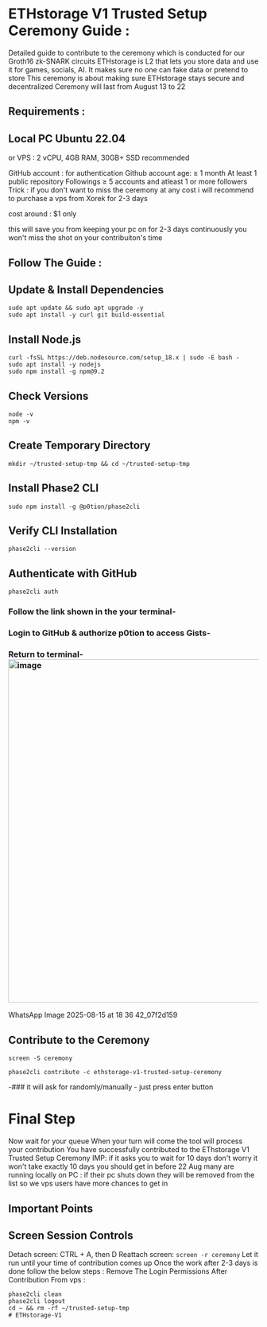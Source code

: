 # ETHstorage V1 Trusted Setup Ceremony Guide :
Detailed guide to contribute to the ceremony which is conducted for our Groth16 zk-SNARK circuits
ETHstorage is L2 that lets you store data and use it for games, socials, AI. It makes sure no one can fake data or pretend to store
This ceremony is about making sure ETHstorage stays secure and decentralized
Ceremony will last from August 13 to 22
## Requirements :
## **Local PC Ubuntu 22.04**

or VPS : 2 vCPU, 4GB RAM, 30GB+ SSD recommended

GitHub account : for authentication
Github account age: ≥ 1 month
At least 1 public repository
Followings ≥ 5 accounts and atleast 1 or more followers
Trick : if you don't want to miss the ceremony at any cost i will recommend to purchase a vps from Xorek for 2-3 days

cost around : $1 only

this will save you from keeping your pc on for 2-3 days continuously
you won't miss the shot on your contribuiton's time
## Follow The Guide :
## Update & Install Dependencies
```
sudo apt update && sudo apt upgrade -y
sudo apt install -y curl git build-essential
```
## Install Node.js
```
curl -fsSL https://deb.nodesource.com/setup_18.x | sudo -E bash -
sudo apt install -y nodejs
sudo npm install -g npm@9.2
```
## Check Versions
```
node -v
npm -v
```
## Create Temporary Directory
```
mkdir ~/trusted-setup-tmp && cd ~/trusted-setup-tmp
```

## Install Phase2 CLI
```
sudo npm install -g @p0tion/phase2cli
```
## Verify CLI Installation
```
phase2cli --version
```
## Authenticate with GitHub
```
phase2cli auth
```
### Follow the link shown in the your terminal-
### Login to GitHub & authorize p0tion to access Gists-
### Return to terminal- <img width="1280" height="691" alt="image" src="https://github.com/user-attachments/assets/afb2b9a5-eae4-4f77-9631-ebbfc80c66ae" />

 WhatsApp Image 2025-08-15 at 18 36 42_07f2d159
## Contribute to the Ceremony
```
screen -S ceremony
```
```
phase2cli contribute -c ethstorage-v1-trusted-setup-ceremony
```
-### it will ask for randomly/manually - just press enter button
# Final Step
Now wait for your queue
When your turn will come the tool will process your contribution
You have successfully contributed to the EThstorage V1 Trusted Setup Ceremony
IMP: if it asks you to wait for 10 days don't worry it won't take exactly 10 days you should get in before 22 Aug
many are running locally on PC :
if their pc shuts down they will be removed from the list
so we vps users have more chances to get in
## **Important Points**
## Screen Session Controls
Detach screen: CTRL + A, then D
Reattach screen: `screen -r ceremony`
Let it run until your time of contribution comes up
Once the work after 2-3 days is done follow the below steps :
Remove The Login Permissions After Contribution From vps :
```
phase2cli clean
phase2cli logout
cd ~ && rm -rf ~/trusted-setup-tmp
# ETHstorage-V1
```
